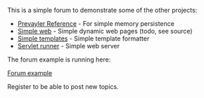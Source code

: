 This is a simple forum to demonstrate some of the other projects:


* [Prevayler Reference](https://github.com/rnentjes/Prevayler-Reference) - For simple memory persistence
* [Simple web](https://github.com/rnentjes/Simple-web) - Simple dynamic web pages (todo, see source)
* [Simple templates](https://github.com/rnentjes/Very-simple-templates) - Simple template formatter
* [Servlet runner](https://github.com/rnentjes/Simple-servlet-runner) - Simple web server 

The forum example is running here:

[Forum example](http://forum.astraeus.nl/) 

Register to be able to post new topics.